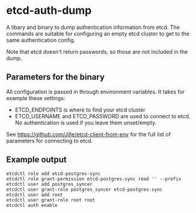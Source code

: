 # etcd-auth-dump

A libary and binary to dump authentication information from etcd. The commands are suitable for configuring an empty etcd cluster to get to the same authentication config.

Note that etcd doesn't return passwords, so those are not included in the dump.

## Parameters for the binary

All configuration is passed in through environment variables. It takes for example these settings:

- ETCD_ENDPOINTS is where to find your etcd cluster
- ETCD_USERNAME and ETCD_PASSWORD are used to connect to etcd. No authentication is used if you leave them unset/empty.

See https://github.com/Jille/etcd-client-from-env for the full list of parameters for connecting to etcd.

## Example output

```
etcdctl role add etcd-postgres-sync
etcdctl role grant-permission etcd-postgres-sync read '' --prefix
etcdctl user add postgres_syncer
etcdctl user grant-role postgres_syncer etcd-postgres-sync
etcdctl user add root
etcdctl user grant-role root root
etcdctl auth enable
```
